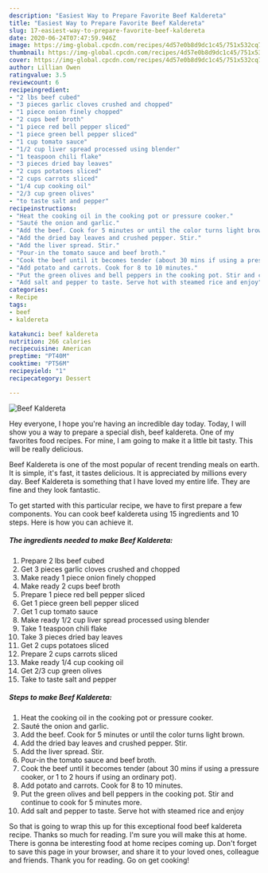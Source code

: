 ```yaml
---
description: "Easiest Way to Prepare Favorite Beef Kaldereta"
title: "Easiest Way to Prepare Favorite Beef Kaldereta"
slug: 17-easiest-way-to-prepare-favorite-beef-kaldereta
date: 2020-06-24T07:47:59.946Z
image: https://img-global.cpcdn.com/recipes/4d57e0b8d9dc1c45/751x532cq70/beef-kaldereta-recipe-main-photo.jpg
thumbnail: https://img-global.cpcdn.com/recipes/4d57e0b8d9dc1c45/751x532cq70/beef-kaldereta-recipe-main-photo.jpg
cover: https://img-global.cpcdn.com/recipes/4d57e0b8d9dc1c45/751x532cq70/beef-kaldereta-recipe-main-photo.jpg
author: Lillian Owen
ratingvalue: 3.5
reviewcount: 6
recipeingredient:
- "2 lbs beef cubed"
- "3 pieces garlic cloves crushed and chopped"
- "1 piece onion finely chopped"
- "2 cups beef broth"
- "1 piece red bell pepper sliced"
- "1 piece green bell pepper sliced"
- "1 cup tomato sauce"
- "1/2 cup liver spread processed using blender"
- "1 teaspoon chili flake"
- "3 pieces dried bay leaves"
- "2 cups potatoes sliced"
- "2 cups carrots sliced"
- "1/4 cup cooking oil"
- "2/3 cup green olives"
- "to taste salt and pepper"
recipeinstructions:
- "Heat the cooking oil in the cooking pot or pressure cooker."
- "Sauté the onion and garlic."
- "Add the beef. Cook for 5 minutes or until the color turns light brown."
- "Add the dried bay leaves and crushed pepper. Stir."
- "Add the liver spread. Stir."
- "Pour-in the tomato sauce and beef broth."
- "Cook the beef until it becomes tender (about 30 mins if using a pressure cooker, or 1 to 2 hours if using an ordinary pot)."
- "Add potato and carrots. Cook for 8 to 10 minutes."
- "Put the green olives and bell peppers in the cooking pot. Stir and continue to cook for 5 minutes more."
- "Add salt and pepper to taste. Serve hot with steamed rice and enjoy"
categories:
- Recipe
tags:
- beef
- kaldereta

katakunci: beef kaldereta 
nutrition: 266 calories
recipecuisine: American
preptime: "PT40M"
cooktime: "PT56M"
recipeyield: "1"
recipecategory: Dessert

---
```



![Beef Kaldereta](https://img-global.cpcdn.com/recipes/4d57e0b8d9dc1c45/751x532cq70/beef-kaldereta-recipe-main-photo.jpg)

Hey everyone, I hope you're having an incredible day today. Today, I will show you a way to prepare a special dish, beef kaldereta. One of my favorites food recipes. For mine, I am going to make it a little bit tasty. This will be really delicious.

Beef Kaldereta is one of the most popular of recent trending meals on earth. It is simple, it's fast, it tastes delicious. It is appreciated by millions every day. Beef Kaldereta is something that I have loved my entire life. They are fine and they look fantastic.




To get started with this particular recipe, we have to first prepare a few components. You can cook beef kaldereta using 15 ingredients and 10 steps. Here is how you can achieve it.

<!--inarticleads1-->

##### The ingredients needed to make Beef Kaldereta:

1. Prepare 2 lbs beef cubed
1. Get 3 pieces garlic cloves crushed and chopped
1. Make ready 1 piece onion finely chopped
1. Make ready 2 cups beef broth
1. Prepare 1 piece red bell pepper sliced
1. Get 1 piece green bell pepper sliced
1. Get 1 cup tomato sauce
1. Make ready 1/2 cup liver spread processed using blender
1. Take 1 teaspoon chili flake
1. Take 3 pieces dried bay leaves
1. Get 2 cups potatoes sliced
1. Prepare 2 cups carrots sliced
1. Make ready 1/4 cup cooking oil
1. Get 2/3 cup green olives
1. Take to taste salt and pepper




<!--inarticleads2-->

##### Steps to make Beef Kaldereta:

1. Heat the cooking oil in the cooking pot or pressure cooker.
1. Sauté the onion and garlic.
1. Add the beef. Cook for 5 minutes or until the color turns light brown.
1. Add the dried bay leaves and crushed pepper. Stir.
1. Add the liver spread. Stir.
1. Pour-in the tomato sauce and beef broth.
1. Cook the beef until it becomes tender (about 30 mins if using a pressure cooker, or 1 to 2 hours if using an ordinary pot).
1. Add potato and carrots. Cook for 8 to 10 minutes.
1. Put the green olives and bell peppers in the cooking pot. Stir and continue to cook for 5 minutes more.
1. Add salt and pepper to taste. Serve hot with steamed rice and enjoy




So that is going to wrap this up for this exceptional food beef kaldereta recipe. Thanks so much for reading. I'm sure you will make this at home. There is gonna be interesting food at home recipes coming up. Don't forget to save this page in your browser, and share it to your loved ones, colleague and friends. Thank you for reading. Go on get cooking!
